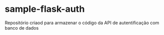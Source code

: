 # sample-flask-auth

Repositório criaod para armazenar o código da API de autentificação com banco de dados